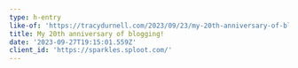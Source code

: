 ```yaml
---
type: h-entry
like-of: 'https://tracydurnell.com/2023/09/23/my-20th-anniversary-of-blogging/'
title: My 20th anniversary of blogging!
date: '2023-09-27T19:15:01.559Z'
client_id: 'https://sparkles.sploot.com/'
---
```


